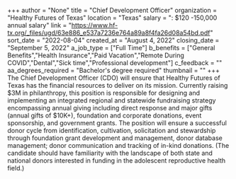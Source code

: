 +++
author = "None"
title = "Chief Development Officer"
organization = "Healthy Futures of Texas"
location = "Texas"
salary = ": $120 -150,000 annual salary"
link = "https://www.hf-tx.org/_files/ugd/63e886_e537a7236e764a89a8f4fa26d08a54bd.pdf"
sort_date = "2022-08-04"
created_at = "August 4, 2022"
closing_date = "September 5, 2022"
a_job_type = ["Full Time"]
b_benefits = ["General Benefits","Health Insurance","Paid Vacation","Remote During COVID","Dental","Sick time","Professional development"]
c_feedback = ""
aa_degrees_required = "Bachelor's degree required"
thumbnail = ""
+++
The Chief Development Officer (CDO) will ensure that Healthy Futures of Texas has the financial resources to deliver on its mission. Currently raising $3M in philanthropy, this position is responsible for designing and implementing an integrated regional and statewide fundraising strategy encompassing annual giving including direct response and major gifts (annual gifts of $10K+), foundation and corporate donations, event sponsorship, and government grants. The position will ensure a successful donor cycle from identification, cultivation, solicitation and stewardship through foundation grant development and management, donor database management; donor communication and tracking 
of in-kind donations. (The candidate should have familiarity with the landscape of both state and national donors interested in funding in the adolescent reproductive health field.) 